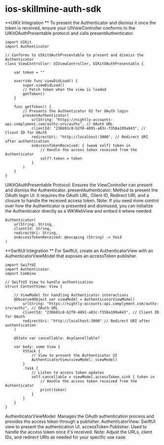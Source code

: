 # ios-skillmine-auth-sdk

**UIKit Integration
**
To present the Authenticator and dismiss it once the token is received, ensure your UIViewController conforms to the UIKitOAuthPresentable protocol and calls presentAuthenticator.
```
import UIKit
import Authenticator

// Conforms to UIKitOAuthPresentable to present and dismiss the Authenticator
class ViewController: UIViewController, UIKitOAuthPresentable {
    
    var token = ""

    override func viewDidLoad() {
        super.viewDidLoad()
        // Fetch token when the view is loaded
        getToken()
    }

    func getToken() {
        // Presents the Authenticator UI for OAuth login
        presentAuthenticator(
            urlString: "https://nightly-accounts-api.complyment.com/authz-srv/authz", // OAuth URL
            clientId: "236b91c8-b2f0-4891-a83c-f358a109a843", // Client ID for OAuth
            redirectUri: "http://localhost:3000", // Redirect URI after authentication
            onAccessTokenReceived: { [weak self] token in
                // Handle the access token received from the Authenticator
                self?.token = token
            }
        )
    }
}
```

UIKitOAuthPresentable Protocol: Ensures the ViewController can present and dismiss the Authenticator.
presentAuthenticator: Method to present the OAuth login UI. It requires the OAuth URL, Client ID, Redirect URI, and a closure to handle the received access token.
Note: If you need more control over how the Authenticator is presented and dismissed, you can initialize the Authenticator directly as a WKWebView and embed it where needed.

```
Authenticator(
    urlString: String, 
    clientId: String, 
    redirectUri: String, 
    onAccessTokenReceived: @escaping (String) -> Void
)
```



**SwiftUI Integration
**
For SwiftUI, create an AuthenticatorView with an AuthenticatorViewModel that exposes an accessToken publisher.

```
import SwiftUI
import Authenticator
import Combine

// SwiftUI View to handle authentication
struct ContentView: View {
    
    // ViewModel for handling Authenticator interactions
    @ObservedObject var viewModel = AuthenticatorViewModel(
        urlString: "https://nightly-accounts-api.complyment.com/authz-srv/authz", // OAuth URL
        clientId: "236b91c8-b2f0-4891-a83c-f358a109a843", // Client ID for OAuth
        redirectUri: "http://localhost:3000" // Redirect URI after authentication
    )
    
    @State var cancellable: AnyCancellable?

    var body: some View {
        VStack {
            // View to present the Authenticator UI
            AuthenticatorView(viewModel: viewModel)
        }
        .task {
            // Listen to access token updates
            self.cancellable = viewModel.accessToken.sink { token in
                // Handle the access token received from the Authenticator
                print(token)
            }
        }
    }
}
```
AuthenticatorViewModel: Manages the OAuth authentication process and provides the access token through a publisher.
AuthenticatorView: SwiftUI view to present the authentication UI.
accessToken Publisher: Used to handle the access token once it's received.
Note: Adjust the URLs, client IDs, and redirect URIs as needed for your specific use case.
